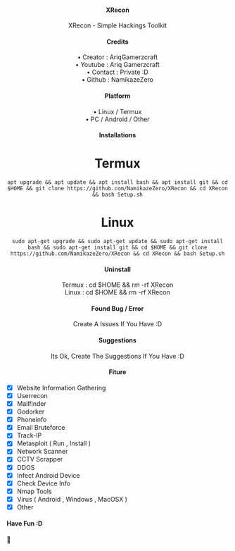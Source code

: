 <div align="center">

#### XRecon

XRecon - Simple Hackings Toolkit

#### Credits

• Creator : AriqGamerzcraft     
• Youtube : Ariq Gamerzcraft     
• Contact : Private :D     
• Github  : NamikazeZero     

#### Platform

• Linux / Termux     
• PC / Android / Other     

#### Installations 

# Termux

``` apt upgrade && apt update && apt install bash && apt install git && cd $HOME && git clone https://github.com/NamikazeZero/XRecon && cd XRecon && bash Setup.sh ```

# Linux

``` sudo apt-get upgrade && sudo apt-get update && sudo apt-get install bash && sudo apt-get install git && cd $HOME && git clone https://github.com/NamikazeZero/XRecon && cd XRecon && bash Setup.sh ```

#### Uninstall 

Termux : cd $HOME && rm -rf XRecon     
Linux  : cd $HOME && rm -rf XRecon

#### Found Bug / Error

Create A Issues If You Have :D 

#### Suggestions

Its Ok, Create The Suggestions If You Have :D

#### Fiture
 </div>
  
- [x] Website Information Gathering
- [x] Userrecon
- [x] Mailfinder
- [x] Godorker
- [x] Phoneinfo
- [x] Email Bruteforce
- [x] Track-IP
- [x] Metasploit ( Run  , Install )
- [x] Network Scanner
- [x] CCTV Scrapper
- [x] DDOS
- [x] Infect Android Device
- [x] Check Device Info
- [x] Nmap Tools
- [x] Virus ( Android  , Windows  , MacOSX )
- [x] Other

#### Have Fun :D

#### 🗿
